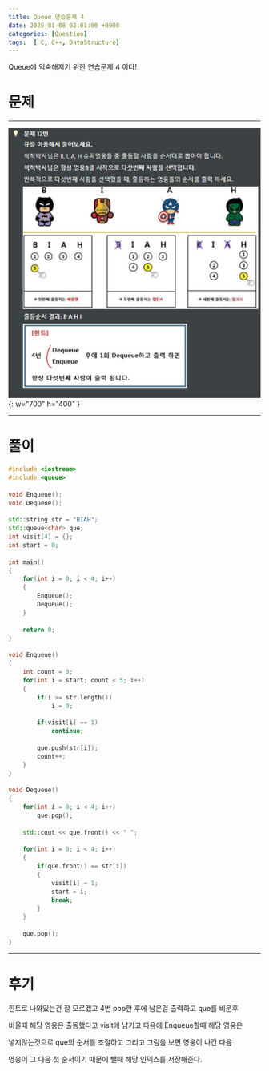 ```yaml
---
title: Queue 연습문제 4
date: 2025-01-08 02:01:00 +0900
categories: [Question]  
tags:  [ C, C++, DataStructure]
---
```


Queue에 익숙해지기 위한 연습문제 4 이다!

# 문제   
---------------------------------------

![Desktop View](/assets/img/Queue4.png){: w="700" h="400" }
    
---------------------------------------

# 풀이

```c++
#include <iostream>
#include <queue>

void Enqueue();
void Dequeue();

std::string str = "BIAH";
std::queue<char> que;
int visit[4] = {};
int start = 0;

int main()
{
    for(int i = 0; i < 4; i++)
    {
        Enqueue();
        Dequeue();
    }

    return 0;
}

void Enqueue()
{
    int count = 0;
    for(int i = start; count < 5; i++)
    {
        if(i >= str.length())
            i = 0;

        if(visit[i] == 1)
            continue;

        que.push(str[i]);
        count++;
    }
}

void Dequeue()
{
    for(int i = 0; i < 4; i++)
        que.pop();

    std::cout << que.front() << " ";

    for(int i = 0; i < 4; i++)
    {
        if(que.front() == str[i])
        {
            visit[i] = 1;
            start = i;
            break;
        }
    }

    que.pop();
}
```

---------------------------------------

# 후기

힌트로 나와있는건 잘 모르겠고 4번 pop한 후에 남은걸 출력하고 que를 비운후

비울때 해당 영웅은 출동했다고 visit에 남기고 다음에 Enqueue할때 해당 영웅은

넣지않는것으로 que의 순서를 조절하고 그리고 그림을 보면 영웅이 나간 다음

영웅이 그 다음 첫 순서이기 때문에 뺄때 해당 인덱스를 저장해준다.

